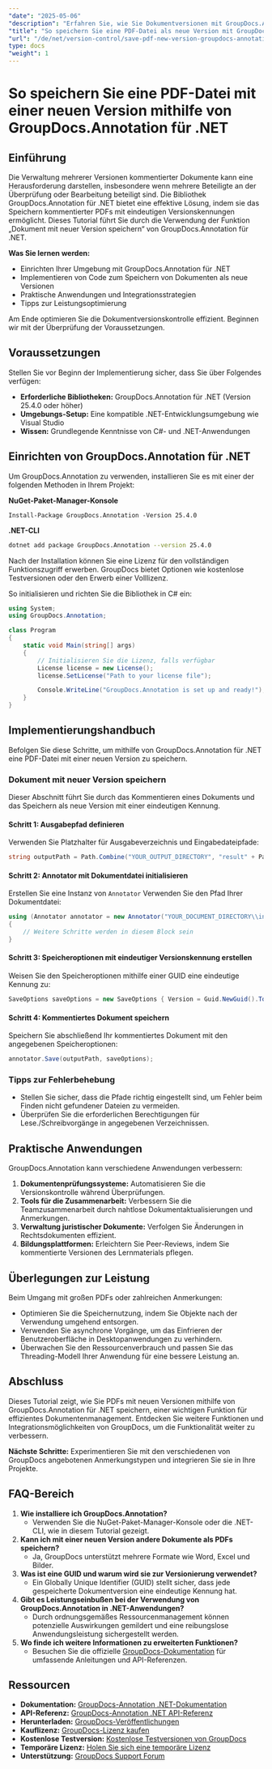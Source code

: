 ```yaml
---
"date": "2025-05-06"
"description": "Erfahren Sie, wie Sie Dokumentversionen mit GroupDocs.Annotation für .NET effizient verwalten. Dieser Leitfaden behandelt Einrichtung, Implementierung und praktische Anwendungen."
"title": "So speichern Sie eine PDF-Datei als neue Version mit GroupDocs.Annotation für .NET – eine Schritt-für-Schritt-Anleitung"
"url": "/de/net/version-control/save-pdf-new-version-groupdocs-annotation-net/"
type: docs
"weight": 1
---
```


# So speichern Sie eine PDF-Datei mit einer neuen Version mithilfe von GroupDocs.Annotation für .NET

## Einführung

Die Verwaltung mehrerer Versionen kommentierter Dokumente kann eine Herausforderung darstellen, insbesondere wenn mehrere Beteiligte an der Überprüfung oder Bearbeitung beteiligt sind. Die Bibliothek GroupDocs.Annotation für .NET bietet eine effektive Lösung, indem sie das Speichern kommentierter PDFs mit eindeutigen Versionskennungen ermöglicht. Dieses Tutorial führt Sie durch die Verwendung der Funktion „Dokument mit neuer Version speichern“ von GroupDocs.Annotation für .NET.

**Was Sie lernen werden:**
- Einrichten Ihrer Umgebung mit GroupDocs.Annotation für .NET
- Implementieren von Code zum Speichern von Dokumenten als neue Versionen
- Praktische Anwendungen und Integrationsstrategien
- Tipps zur Leistungsoptimierung

Am Ende optimieren Sie die Dokumentversionskontrolle effizient. Beginnen wir mit der Überprüfung der Voraussetzungen.

## Voraussetzungen

Stellen Sie vor Beginn der Implementierung sicher, dass Sie über Folgendes verfügen:
- **Erforderliche Bibliotheken:** GroupDocs.Annotation für .NET (Version 25.4.0 oder höher)
- **Umgebungs-Setup:** Eine kompatible .NET-Entwicklungsumgebung wie Visual Studio
- **Wissen:** Grundlegende Kenntnisse von C#- und .NET-Anwendungen

## Einrichten von GroupDocs.Annotation für .NET

Um GroupDocs.Annotation zu verwenden, installieren Sie es mit einer der folgenden Methoden in Ihrem Projekt:

**NuGet-Paket-Manager-Konsole**
```plaintext
Install-Package GroupDocs.Annotation -Version 25.4.0
```

**.NET-CLI**
```bash
dotnet add package GroupDocs.Annotation --version 25.4.0
```

Nach der Installation können Sie eine Lizenz für den vollständigen Funktionszugriff erwerben. GroupDocs bietet Optionen wie kostenlose Testversionen oder den Erwerb einer Volllizenz.

So initialisieren und richten Sie die Bibliothek in C# ein:
```csharp
using System;
using GroupDocs.Annotation;

class Program
{
    static void Main(string[] args)
    {
        // Initialisieren Sie die Lizenz, falls verfügbar
        License license = new License();
        license.SetLicense("Path to your license file");

        Console.WriteLine("GroupDocs.Annotation is set up and ready!");
    }
}
```

## Implementierungshandbuch

Befolgen Sie diese Schritte, um mithilfe von GroupDocs.Annotation für .NET eine PDF-Datei mit einer neuen Version zu speichern.

### Dokument mit neuer Version speichern

Dieser Abschnitt führt Sie durch das Kommentieren eines Dokuments und das Speichern als neue Version mit einer eindeutigen Kennung.

#### Schritt 1: Ausgabepfad definieren
Verwenden Sie Platzhalter für Ausgabeverzeichnis und Eingabedateipfade:
```csharp
string outputPath = Path.Combine("YOUR_OUTPUT_DIRECTORY", "result" + Path.GetExtension("YOUR_DOCUMENT_DIRECTORY\\input.pdf"));
```

#### Schritt 2: Annotator mit Dokumentdatei initialisieren
Erstellen Sie eine Instanz von `Annotator` Verwenden Sie den Pfad Ihrer Dokumentdatei:
```csharp
using (Annotator annotator = new Annotator("YOUR_DOCUMENT_DIRECTORY\\input.pdf"))
{
    // Weitere Schritte werden in diesem Block sein
}
```

#### Schritt 3: Speicheroptionen mit eindeutiger Versionskennung erstellen
Weisen Sie den Speicheroptionen mithilfe einer GUID eine eindeutige Kennung zu:
```csharp
SaveOptions saveOptions = new SaveOptions { Version = Guid.NewGuid().ToString() };
```

#### Schritt 4: Kommentiertes Dokument speichern
Speichern Sie abschließend Ihr kommentiertes Dokument mit den angegebenen Speicheroptionen:
```csharp
annotator.Save(outputPath, saveOptions);
```

### Tipps zur Fehlerbehebung
- Stellen Sie sicher, dass die Pfade richtig eingestellt sind, um Fehler beim Finden nicht gefundener Dateien zu vermeiden.
- Überprüfen Sie die erforderlichen Berechtigungen für Lese./Schreibvorgänge in angegebenen Verzeichnissen.

## Praktische Anwendungen

GroupDocs.Annotation kann verschiedene Anwendungen verbessern:
1. **Dokumentenprüfungssysteme:** Automatisieren Sie die Versionskontrolle während Überprüfungen.
2. **Tools für die Zusammenarbeit:** Verbessern Sie die Teamzusammenarbeit durch nahtlose Dokumentaktualisierungen und Anmerkungen.
3. **Verwaltung juristischer Dokumente:** Verfolgen Sie Änderungen in Rechtsdokumenten effizient.
4. **Bildungsplattformen:** Erleichtern Sie Peer-Reviews, indem Sie kommentierte Versionen des Lernmaterials pflegen.

## Überlegungen zur Leistung
Beim Umgang mit großen PDFs oder zahlreichen Anmerkungen:
- Optimieren Sie die Speichernutzung, indem Sie Objekte nach der Verwendung umgehend entsorgen.
- Verwenden Sie asynchrone Vorgänge, um das Einfrieren der Benutzeroberfläche in Desktopanwendungen zu verhindern.
- Überwachen Sie den Ressourcenverbrauch und passen Sie das Threading-Modell Ihrer Anwendung für eine bessere Leistung an.

## Abschluss
Dieses Tutorial zeigt, wie Sie PDFs mit neuen Versionen mithilfe von GroupDocs.Annotation für .NET speichern, einer wichtigen Funktion für effizientes Dokumentenmanagement. Entdecken Sie weitere Funktionen und Integrationsmöglichkeiten von GroupDocs, um die Funktionalität weiter zu verbessern.

**Nächste Schritte:** Experimentieren Sie mit den verschiedenen von GroupDocs angebotenen Anmerkungstypen und integrieren Sie sie in Ihre Projekte.

## FAQ-Bereich
1. **Wie installiere ich GroupDocs.Annotation?**
   - Verwenden Sie die NuGet-Paket-Manager-Konsole oder die .NET-CLI, wie in diesem Tutorial gezeigt.
2. **Kann ich mit einer neuen Version andere Dokumente als PDFs speichern?**
   - Ja, GroupDocs unterstützt mehrere Formate wie Word, Excel und Bilder.
3. **Was ist eine GUID und warum wird sie zur Versionierung verwendet?**
   - Ein Globally Unique Identifier (GUID) stellt sicher, dass jede gespeicherte Dokumentversion eine eindeutige Kennung hat.
4. **Gibt es Leistungseinbußen bei der Verwendung von GroupDocs.Annotation in .NET-Anwendungen?**
   - Durch ordnungsgemäßes Ressourcenmanagement können potenzielle Auswirkungen gemildert und eine reibungslose Anwendungsleistung sichergestellt werden.
5. **Wo finde ich weitere Informationen zu erweiterten Funktionen?**
   - Besuchen Sie die offizielle [GroupDocs-Dokumentation](https://docs.groupdocs.com/annotation/net/) für umfassende Anleitungen und API-Referenzen.

## Ressourcen
- **Dokumentation:** [GroupDocs-Annotation .NET-Dokumentation](https://docs.groupdocs.com/annotation/net/)
- **API-Referenz:** [GroupDocs-Annotation .NET API-Referenz](https://reference.groupdocs.com/annotation/net/)
- **Herunterladen:** [GroupDocs-Veröffentlichungen](https://releases.groupdocs.com/annotation/net/)
- **Kauflizenz:** [GroupDocs-Lizenz kaufen](https://purchase.groupdocs.com/buy)
- **Kostenlose Testversion:** [Kostenlose Testversionen von GroupDocs](https://releases.groupdocs.com/annotation/net/)
- **Temporäre Lizenz:** [Holen Sie sich eine temporäre Lizenz](https://purchase.groupdocs.com/temporary-license/)
- **Unterstützung:** [GroupDocs Support Forum](https://forum.groupdocs.com/c/annotation/)